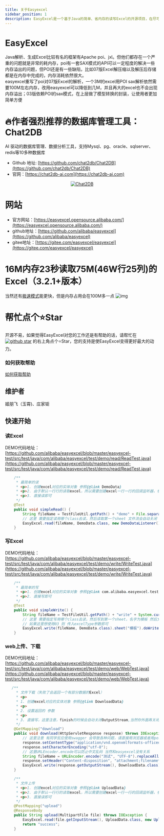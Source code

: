 ```yaml
---
title: 关于Easyexcel
sidebar_position: 1
description: EasyExcel是一个基于Java的简单、省内存的读写Excel的开源项目，在尽可能节约内存的情况下支持读写百M的Excel。
---
```

# EasyExcel
Java解析、生成Excel比较有名的框架有Apache poi、jxl。但他们都存在一个严重的问题就是非常的耗内存，poi有一套SAX模式的API可以一定程度的解决一些内存溢出的问题，但POI还是有一些缺陷，比如07版Excel解压缩以及解压后存储都是在内存中完成的，内存消耗依然很大。  
easyexcel重写了poi对07版Excel的解析，一个3M的excel用POI sax解析依然需要100M左右内存，改用easyexcel可以降低到几M，并且再大的excel也不会出现内存溢出；03版依赖POI的sax模式，在上层做了模型转换的封装，让使用者更加简单方便

# 🔥作者强烈推荐的数据库管理工具：Chat2DB
AI 驱动的数据库管理、数据分析工具，支持Mysql、pg、oracle、sqlserver、redis等10多种数据库
*  Github 地址: [https://github.com/chat2db/Chat2DB](https://github.com/chat2db/Chat2DB)
*  官网：[https://chat2db-ai.com](https://chat2db-ai.com)
<p align="center">
    <a href="https://chat2db.ai/" target="_blank">
        <img src="https://chat2db-cdn.oss-us-west-1.aliyuncs.com/website/img/cover.png" alt="Chat2DB" />
    </a>
</p>

# 网站
*  官方网站：[https://easyexcel.opensource.alibaba.com/](https://easyexcel.opensource.alibaba.com/)
* github地址：[https://github.com/alibaba/easyexcel](https://github.com/alibaba/easyexcel)
* gitee地址：[https://gitee.com/easyexcel/easyexcel](https://gitee.com/easyexcel/easyexcel)

# 16M内存23秒读取75M(46W行25列)的Excel（3.2.1+版本）

当然还有[极速模式](/qa/read#%E5%BC%80%E5%90%AF%E6%80%A5%E9%80%9F%E6%A8%A1%E5%BC%8F)能更快，但是内存占用会在100M多一点
![img](./img/large.png)

# 帮忙点个⭐Star

开源不易，如果觉得EasyExcel对您的工作还是有帮助的话，请帮忙在<a target="_blank" href='https://github.com/alibaba/easyexcel'><img src="https://img.shields.io/github/stars/alibaba/easyexcel.svg?style=flat-square&label=Stars&logo=github" alt="github star"/></a>
的右上角点个⭐Star，您的支持是使EasyExcel变得更好最大的动力。

### 如何获取帮助
[如何获取帮助](/community/support)

## 维护者
姬朋飞（玉霄)、庄家钜
## 快速开始
### 读Excel
DEMO代码地址：[https://github.com/alibaba/easyexcel/blob/master/easyexcel-test/src/test/java/com/alibaba/easyexcel/test/demo/read/ReadTest.java](https://github.com/alibaba/easyexcel/blob/master/easyexcel-test/src/test/java/com/alibaba/easyexcel/test/demo/read/ReadTest.java)

```java
    /**
     * 最简单的读
     * <p>1. 创建excel对应的实体对象 参照{@link DemoData}
     * <p>2. 由于默认一行行的读取excel，所以需要创建excel一行一行的回调监听器，参照{@link DemoDataListener}
     * <p>3. 直接读即可
     */
    @Test
    public void simpleRead() {
        String fileName = TestFileUtil.getPath() + "demo" + File.separator + "demo.xlsx";
        // 这里 需要指定读用哪个class去读，然后读取第一个sheet 文件流会自动关闭
        EasyExcel.read(fileName, DemoData.class, new DemoDataListener()).sheet().doRead();
    }
```

### 写Excel
DEMO代码地址：[https://github.com/alibaba/easyexcel/blob/master/easyexcel-test/src/test/java/com/alibaba/easyexcel/test/demo/write/WriteTest.java](https://github.com/alibaba/easyexcel/blob/master/easyexcel-test/src/test/java/com/alibaba/easyexcel/test/demo/write/WriteTest.java)
```java
    /**
     * 最简单的写
     * <p>1. 创建excel对应的实体对象 参照{@link com.alibaba.easyexcel.test.demo.write.DemoData}
     * <p>2. 直接写即可
     */
    @Test
    public void simpleWrite() {
        String fileName = TestFileUtil.getPath() + "write" + System.currentTimeMillis() + ".xlsx";
        // 这里 需要指定写用哪个class去读，然后写到第一个sheet，名字为模板 然后文件流会自动关闭
        // 如果这里想使用03 则 传入excelType参数即可
        EasyExcel.write(fileName, DemoData.class).sheet("模板").doWrite(data());
    }
```

### web上传、下载
DEMO代码地址：[https://github.com/alibaba/easyexcel/blob/master/easyexcel-test/src/test/java/com/alibaba/easyexcel/test/demo/web/WebTest.java](https://github.com/alibaba/easyexcel/blob/master/easyexcel-test/src/test/java/com/alibaba/easyexcel/test/demo/web/WebTest.java)
```java
   /**
     * 文件下载（失败了会返回一个有部分数据的Excel）
     * <p>
     * 1. 创建excel对应的实体对象 参照{@link DownloadData}
     * <p>
     * 2. 设置返回的 参数
     * <p>
     * 3. 直接写，这里注意，finish的时候会自动关闭OutputStream,当然你外面再关闭流问题不大
     */
    @GetMapping("download")
    public void download(HttpServletResponse response) throws IOException {
        // 这里注意 有同学反应使用swagger 会导致各种问题，请直接用浏览器或者用postman
        response.setContentType("application/vnd.openxmlformats-officedocument.spreadsheetml.sheet");
        response.setCharacterEncoding("utf-8");
        // 这里URLEncoder.encode可以防止中文乱码 当然和easyexcel没有关系
        String fileName = URLEncoder.encode("测试", "UTF-8").replaceAll("\\+", "%20");
        response.setHeader("Content-disposition", "attachment;filename*=utf-8''" + fileName + ".xlsx");
        EasyExcel.write(response.getOutputStream(), DownloadData.class).sheet("模板").doWrite(data());
    }

    /**
     * 文件上传
     * <p>1. 创建excel对应的实体对象 参照{@link UploadData}
     * <p>2. 由于默认一行行的读取excel，所以需要创建excel一行一行的回调监听器，参照{@link UploadDataListener}
     * <p>3. 直接读即可
     */
    @PostMapping("upload")
    @ResponseBody
    public String upload(MultipartFile file) throws IOException {
        EasyExcel.read(file.getInputStream(), UploadData.class, new UploadDataListener(uploadDAO)).sheet().doRead();
        return "success";
    }
```
